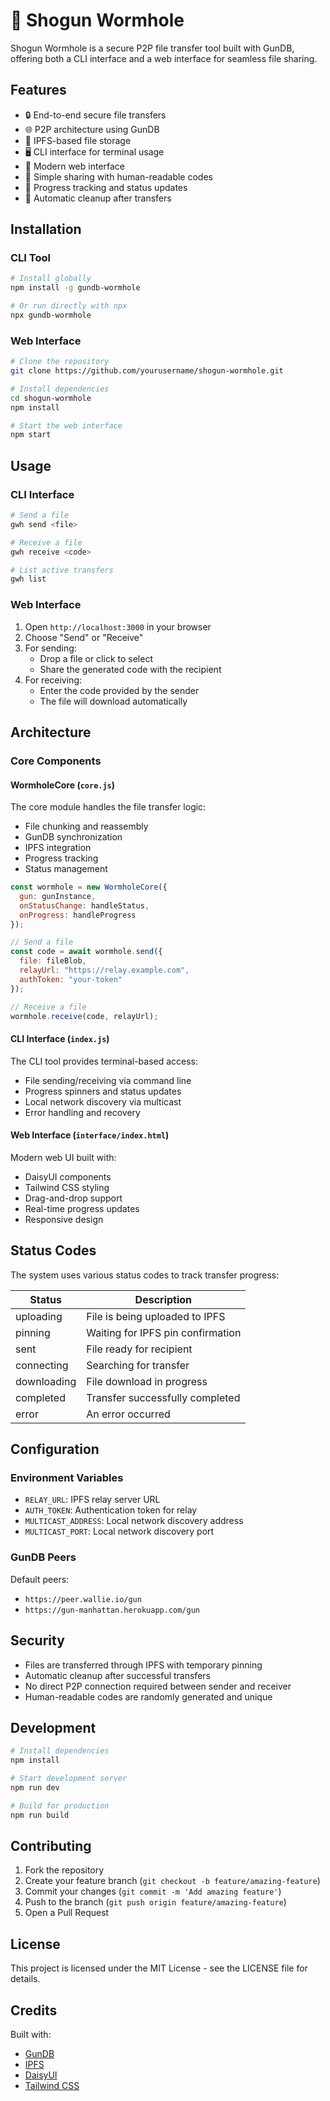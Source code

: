 # 🌌 Shogun Wormhole

Shogun Wormhole is a secure P2P file transfer tool built with GunDB, offering both a CLI interface and a web interface for seamless file sharing.

## Features

- 🔒 End-to-end secure file transfers
- 🌐 P2P architecture using GunDB
- 📁 IPFS-based file storage
- 🖥️ CLI interface for terminal usage
- 🎨 Modern web interface
- 🔗 Simple sharing with human-readable codes
- 🚀 Progress tracking and status updates
- 🔄 Automatic cleanup after transfers

## Installation

### CLI Tool

```bash
# Install globally
npm install -g gundb-wormhole

# Or run directly with npx
npx gundb-wormhole
```

### Web Interface

```bash
# Clone the repository
git clone https://github.com/yourusername/shogun-wormhole.git

# Install dependencies
cd shogun-wormhole
npm install

# Start the web interface
npm start
```

## Usage

### CLI Interface

```bash
# Send a file
gwh send <file>

# Receive a file
gwh receive <code>

# List active transfers
gwh list
```

### Web Interface

1. Open `http://localhost:3000` in your browser
2. Choose "Send" or "Receive"
3. For sending:
   - Drop a file or click to select
   - Share the generated code with the recipient
4. For receiving:
   - Enter the code provided by the sender
   - The file will download automatically

## Architecture

### Core Components

#### WormholeCore (`core.js`)

The core module handles the file transfer logic:

- File chunking and reassembly
- GunDB synchronization
- IPFS integration
- Progress tracking
- Status management

```javascript
const wormhole = new WormholeCore({
  gun: gunInstance,
  onStatusChange: handleStatus,
  onProgress: handleProgress
});

// Send a file
const code = await wormhole.send({
  file: fileBlob,
  relayUrl: "https://relay.example.com",
  authToken: "your-token"
});

// Receive a file
wormhole.receive(code, relayUrl);
```

#### CLI Interface (`index.js`)

The CLI tool provides terminal-based access:

- File sending/receiving via command line
- Progress spinners and status updates
- Local network discovery via multicast
- Error handling and recovery

#### Web Interface (`interface/index.html`)

Modern web UI built with:

- DaisyUI components
- Tailwind CSS styling
- Drag-and-drop support
- Real-time progress updates
- Responsive design

## Status Codes

The system uses various status codes to track transfer progress:

| Status      | Description                           |
|-------------|---------------------------------------|
| uploading   | File is being uploaded to IPFS        |
| pinning     | Waiting for IPFS pin confirmation     |
| sent        | File ready for recipient              |
| connecting  | Searching for transfer                |
| downloading | File download in progress             |
| completed   | Transfer successfully completed        |
| error       | An error occurred                     |

## Configuration

### Environment Variables

- `RELAY_URL`: IPFS relay server URL
- `AUTH_TOKEN`: Authentication token for relay
- `MULTICAST_ADDRESS`: Local network discovery address
- `MULTICAST_PORT`: Local network discovery port

### GunDB Peers

Default peers:
- `https://peer.wallie.io/gun`
- `https://gun-manhattan.herokuapp.com/gun`

## Security

- Files are transferred through IPFS with temporary pinning
- Automatic cleanup after successful transfers
- No direct P2P connection required between sender and receiver
- Human-readable codes are randomly generated and unique

## Development

```bash
# Install dependencies
npm install

# Start development server
npm run dev

# Build for production
npm run build
```

## Contributing

1. Fork the repository
2. Create your feature branch (`git checkout -b feature/amazing-feature`)
3. Commit your changes (`git commit -m 'Add amazing feature'`)
4. Push to the branch (`git push origin feature/amazing-feature`)
5. Open a Pull Request

## License

This project is licensed under the MIT License - see the LICENSE file for details.

## Credits

Built with:
- [GunDB](https://gun.eco/)
- [IPFS](https://ipfs.io/)
- [DaisyUI](https://daisyui.com/)
- [Tailwind CSS](https://tailwindcss.com/)

